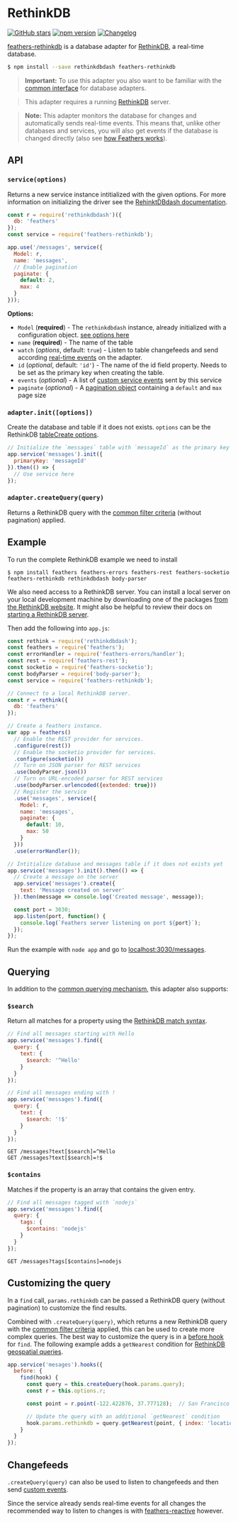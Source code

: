 # RethinkDB

[![GitHub stars](https://img.shields.io/github/stars/feathersjs/feathers-rethinkdb.png?style=social&label=Star)](https://github.com/feathersjs/feathers-rethinkdb/)
[![npm version](https://img.shields.io/npm/v/feathers-rethinkdb.png?style=flat-square)](https://www.npmjs.com/package/feathers-rethinkdb)
[![Changelog](https://img.shields.io/badge/changelog-.md-blue.png?style=flat-square)](https://github.com/feathersjs/feathers-rethinkdb/blob/master/CHANGELOG.md)

[feathers-rethinkdb](https://github.com/feathersjs/feathers-rethinkdb) is a database adapter for [RethinkDB](https://rethinkdb.com), a real-time database.

```bash
$ npm install --save rethinkdbdash feathers-rethinkdb
```

> **Important:** To use this adapter you also want to be familiar with the [common interface](./common.md) for database adapters.

> This adapter requires a running [RethinkDB](https://www.rethinkdb.com/) server.

> **Note:** This adapter monitors the database for changes and automatically sends real-time events. This means that, unlike other databases and services, you will also get events if the database is changed directly (also see [how Feathers works](../getting-started/introduction.md)).

## API

### `service(options)`

Returns a new service instance intitialized with the given options. For more information on initializing the driver see the [RehinktDBdash documentation](https://github.com/neumino/rethinkdbdash).

```js
const r = require('rethinkdbdash')({
  db: 'feathers'
});
const service = require('feathers-rethinkdb');

app.use('/messages', service({
  Model: r,
  name: 'messages',
  // Enable pagination
  paginate: {
    default: 2,
    max: 4
  }
}));
```

__Options:__

- `Model` (**required**) - The `rethinkdbdash` instance, already initialized with a configuration object. [see options here](https://github.com/neumino/rethinkdbdash#importing-the-driver)
- `name` (**required**) - The name of the table
- `watch` (*options*, default: `true`) - Listen to table changefeeds and send according [real-time events](../real-time/events.md) on the adapter.
- `id` (*optional*, default: `'id'`) - The name of the id field property. Needs to be set as the primary key when creating the table.
- `events` (*optional*) - A list of [custom service events](../real-time/events.md#custom-events) sent by this service
- `paginate` (*optional*) - A [pagination object](./pagination.md) containing a `default` and `max` page size

### `adapter.init([options])`

Create the database and table if it does not exists. `options` can be the RethinkDB [tableCreate options](https://rethinkdb.com/api/javascript/table_create/).

```js
// Initialize the `messages` table with `messageId` as the primary key
app.service('messages').init({
  primaryKey: 'messageId'
}).then(() => {
  // Use service here
});
```

### `adapter.createQuery(query)`

Returns a RethinkDB query with the [common filter criteria](./querying.md) (without pagination) applied.


## Example

To run the complete RethinkDB example we need to install

```
$ npm install feathers feathers-errors feathers-rest feathers-socketio feathers-rethinkdb rethinkdbdash body-parser
```

We also need access to a RethinkDB server. You can install a local server on your local development machine by downloading one of the packages [from the RethinkDB website](https://rethinkdb.com/docs/install/). It might also be helpful to review their docs on [starting a RethinkDB server](http://rethinkdb.com/docs/start-a-server/).

Then add the following into `app.js`:

```js
const rethink = require('rethinkdbdash');
const feathers = require('feathers');
const errorHandler = require('feathers-errors/handler');
const rest = require('feathers-rest');
const socketio = require('feathers-socketio');
const bodyParser = require('body-parser');
const service = require('feathers-rethinkdb');

// Connect to a local RethinkDB server.
const r = rethink({
  db: 'feathers'
});

// Create a feathers instance.
var app = feathers()
  // Enable the REST provider for services.
  .configure(rest())
  // Enable the socketio provider for services.
  .configure(socketio())
  // Turn on JSON parser for REST services
  .use(bodyParser.json())
  // Turn on URL-encoded parser for REST services
  .use(bodyParser.urlencoded({extended: true}))
  // Register the service
  .use('messages', service({
    Model: r,
    name: 'messages',
    paginate: {
      default: 10,
      max: 50
    }
  }))
  .use(errorHandler());

// Intitialize database and messages table if it does not exists yet
app.service('messages').init().then(() => {
  // Create a message on the server
  app.service('messages').create({
    text: 'Message created on server'
  }).then(message => console.log('Created message', message));

  const port = 3030;
  app.listen(port, function() {
    console.log(`Feathers server listening on port ${port}`);
  });
});
```

Run the example with `node app` and go to [localhost:3030/messages](http://localhost:3030/messages).


## Querying

In addition to the [common querying mechanism](./querying.md), this adapter also supports:

### `$search`

Return all matches for a property using the [RethinkDB match syntax](https://www.rethinkdb.com/api/javascript/match/).

```js
// Find all messages starting with Hello
app.service('messages').find({
  query: {
    text: {
      $search: '^Hello'
    }
  }
});

// Find all messages ending with !
app.service('messages').find({
  query: {
    text: {
      $search: '!$'
    }
  }
});
```

```
GET /messages?text[$search]=^Hello
GET /messages?text[$search]=!$
```

### `$contains`

Matches if the property is an array that contains the given entry.


```js
// Find all messages tagged with `nodejs`
app.service('messages').find({
  query: {
    tags: {
      $contains: 'nodejs'
    }
  }
});
```

```
GET /messages?tags[$contains]=nodejs
```


## Customizing the query

In a `find` call, `params.rethinkdb` can be passed a RethinkDB query (without pagination) to customize the find results.

Combined with `.createQuery(query)`, which returns a new RethinkDB query with the [common filter criteria](./querying.md) applied, this can be used to create more complex queries. The best way to customize the query is in a [before hook](../hooks/index.md) for `find`. The following example adds a `getNearest` condition for [RethinkDB geospatial queries](https://www.rethinkdb.com/docs/geo-support/javascript/).

```js
app.service('mesages').hooks({
  before: {
    find(hook) {
      const query = this.createQuery(hook.params.query);
      const r = this.options.r;

      const point = r.point(-122.422876, 37.777128);  // San Francisco

      // Update the query with an additional `getNearest` condition
      hook.params.rethinkdb = query.getNearest(point, { index: 'location' });
    }
  }
});
```


## Changefeeds

`.createQuery(query)` can also be used to listen to changefeeds and then send [custom events](../real-time/events.md).

Since the service already sends real-time events for all changes the recommended way to listen to changes is with [feathers-reactive](../ecosystem/feathers-reactive.md) however.
